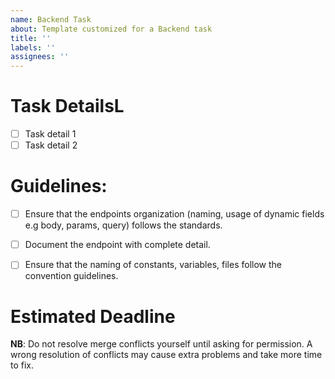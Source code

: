 ```yaml
---
name: Backend Task
about: Template customized for a Backend task
title: ''
labels: ''
assignees: ''
---
```


# Task DetailsL
- [ ] Task detail 1
- [ ] Task detail 2

# Guidelines:
- [ ] Ensure that the endpoints organization (naming, usage of dynamic fields e.g body, params, query) follows the standards.
- [ ] Document the endpoint with complete detail.
- [ ] Ensure that the naming of constants, variables, files follow the convention guidelines.


# Estimated Deadline

**NB**: Do not resolve merge conflicts yourself until asking for permission. A wrong resolution of conflicts may cause extra problems and take more time to fix.

